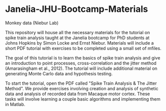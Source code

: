 # Janelia-JHU-Bootcamp-Materials

Monkey data (Niebur Lab)

This repository will house all the necessary materials for the tutorial on spike train analysis taught at the Janelia bootcamp for PhD students at Johns Hopkins by Simon Locke and Ernst Niebur. Materials will include a short PDF tutorial with exercises to be completed using a small set of mfiles.

The goal of this tutorial is to learn the basics of spike train analysis and give an introduction to point processes, cross-correlation and the jitter method (Amarasingham et al., 2012). The tutorial will include additional material on generating Monte Carlo data and hypothesis testing.

To start the tutorial, open the PDF called "Spike Train Analysis & The Jitter Method". We provide exercises involving creation and analysis of synthetic data and analysis of recorded data from Macaque motor cortex. These tasks will involve learning a couple basic algorithms and implementing them in Matlab.
